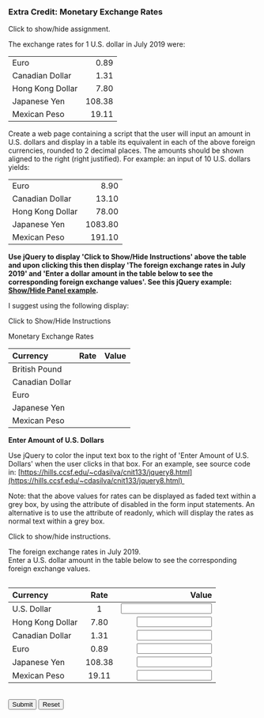 ### Extra Credit: Monetary Exchange Rates

<p class="accordian">Click to show/hide assignment.</p>
<div class="panel">

The exchange rates for 1 U.S. dollar in July 2019 were:

| | |
|:---|---:|
|Euro | 0.89|
|Canadian Dollar | 1.31|
|Hong Kong Dollar | 7.80|
|Japanese Yen | 108.38|
|Mexican Peso | 19.11|

Create a web page containing a script that the user will input an amount in U.S. dollars and display in a table its equivalent in each of the above foreign currencies, rounded to 2 decimal places. The amounts should be shown aligned to the right (right justified). For example: an input of 10 U.S. dollars yields:  

| | |
|:---|---:|
|Euro | 8.90|
|Canadian Dollar | 13.10|
|Hong Kong Dollar | 78.00|
|Japanese Yen | 1083.80|
|Mexican Peso | 191.10|

**Use jQuery to display 'Click to Show/Hide Instructions' above the table and upon clicking this then display 'The foreign exchange rates in July 2019' and 'Enter a dollar amount in the table below to see the corresponding foreign exchange values'. See this jQuery example: [Show/Hide Panel example](http://www.w3schools.com/jquery/tryit.asp?filename=tryjquery_slide_toggle).**  
  
I suggest using the following display:  
  

Click to Show/Hide Instructions

Monetary Exchange Rates

|Currency | Rate| Value|
|:---|:---:|---:|
|British Pound | | |
|Canadian Dollar | | |
|Euro | |
|Japanese Yen | | |
|Mexican Peso | | |

**Enter Amount of U.S. Dollars**

Use jQuery to color the input text box to the right of 'Enter Amount of U.S. Dollars' when the user clicks in that box. For an example, see source code in: [https://hills.ccsf.edu/~cdasilva/cnit133/jquery8.html](https://hills.ccsf.edu/~cdasilva/cnit133/jquery8.html) 

Note: that the above values for rates can be displayed as faded text within a grey box, by using the attribute of disabled in the form input statements. An alternative is to use the attribute of readonly, which will display the rates as normal text within a grey box.
</div>


<p class="accordian">Click to show/hide instructions.</p>
<p class="panel">The foreign exchange rates in July 2019.<br>Enter a U.S. dollar amount in the table below to see the corresponding foreign exchange values.</p>

<div class="row">
 <form name="myform">
<div class="one-half column">

|Currency|	Rate|	Value|
|:---|:---:|---:|
| U.S. Dollar | 1  | <input type="number" id="dollaz" name="dollaz" step="0.01" min="-10000000000000" max="10000000000000" onkeyup="process()" onfocus="myFocus(true)" onblur="myFocus(false)" required> |
|Hong Kong Dollar | 7.80 | <input type="number" name="hkd"  step="0.01" min="-1000000000" max="1000000000" readonly> |
|Canadian Dollar | 1.31 | <input type="number" name="cand"  step="0.01" min="-1000000000" max="1000000000" readonly> |
|Euro | 0.89 | <input type="number" name="euro"  step="0.01" min="-1000000000" max="1000000000" readonly>  |
|Japanese Yen | 108.38 | <input type="number" name="yen"  step="0.01" min="-1000000000" max="1000000000" readonly> |
|Mexican Peso | 19.11 | <input type="number" name="peso"  step="0.01" min="-1000000000" max="1000000000" readonly> |
</div>
<div class="one-half column">
<br>
<span class="button-row">
<input type="button" class="button-primary" onclick="process()" value="Submit">
<input type="reset" value="Reset" id="reset">
</span>
</form>
 <div id="theTable"></div>
</div>

</div>

<script>
function process() {
let dollars = parseFloat(document.forms["myform"].elements["dollaz"].value);

if ( isNaN(dollars) ) {
    document.getElementById("theTable").innerHTML = ("Woah!!!! <br>You have entered invalid input."); 
} else {
    document.getElementById("theTable").textContent = (""); 
    document.forms["myform"].elements["hkd"].value = (dollars * 7.8).toFixed(2) ; 
    document.forms["myform"].elements["cand"].value = (dollars * 1.31).toFixed(2) ; 
    document.forms["myform"].elements["euro"].value = (dollars * 0.89).toFixed(2) ; 
    document.forms["myform"].elements["yen"].value = (dollars * 108.38).toFixed(2) ; 
    document.forms["myform"].elements["peso"].value = (dollars * 19.11).toFixed(2) ; 
}
}
</script>

<script>
const myFocus = (doI) => {
  doI 
  ? document.getElementById('dollaz').classList.add("smoke-back") 
  : document.getElementById('dollaz').classList.remove("smoke-back")
}

document.getElementById('reset').addEventListener("click", () => {
  document.getElementById('theTable').textContent = "";
});
</script>
